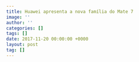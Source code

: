 ```yaml
---
title: Huawei apresenta a nova família do Mate 7
image: ''
author: ''
categories: []
tags: []
date: 2017-11-20 00:00:00 +0000
layout: post
tag: []
---
```

